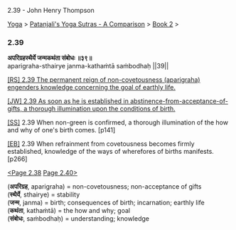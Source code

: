 2.39 - John Henry Thompson 

[Yoga](../../../yoga.md)‎ > ‎[Patanjali's Yoga Sutras - A Comparison](../../patanjani.md)‎ > ‎[Book 2](../book-2.md)‎ > ‎

### 2.39

**अपरिग्रहस्थैर्ये जन्मकथंता संबोधः ॥३९॥**  
aparigraha-sthairye janma-kathaṁtā saṁbodhaḥ ||39||  
  
  
[\[RS\] 2.39 The permanent reign of non-covetousness (aparigraha) engenders knowledge concerning the goal of earthly life.](http://www.ashtangayoga.info/philosophy/yoga-sutra-patanjali/chapter-2/item/aparigraha-sthairye-janma-kathanta-sanbodhah/)  
  
[\[JW\] 2.39 As soon as he is established in abstinence-from-acceptance-of-gifts, a thorough illumination upon the conditions of birth.](http://books.google.com/books?id=YzFImjtOxUwC&pg=PA187&ci=98%2C526%2C730%2C85&source=bookclip)  
  
[\[SS\]](http://www.amazon.com/Yoga-Sutras-Patanjali-Commentary-Satchidananda/dp/0932040381) 2.39 When non-green is confirmed, a thorough illumination of the how and why of one's birth comes. \[p141\]  
  
[\[EB\]](http://www.amazon.com/Yoga-Sutras-Patanjali-Translation-Commentary/dp/0865477361/ref=sr_1_1?ie=UTF8&s=books&qid=1250508322&sr=1-1) 2.39 When refrainment from covetousness becomes firmly established, knowledge of the ways of wherefores of births manifests. \[p266\]  
  
[<Page 2.38](238.md)  [Page 2.40>](240.md)  
  

(**अपरिग्रह**, aparigraha) = non-covetousness; non-acceptance of gifts  
(**स्थैर्ये**, sthairye) = stability  
(**जन्म**, janma) = birth; consequences of birth; incarnation; earthly life  
(**कथंता**, kathaṁtā) = the how and why; goal  
(**संबोधः**, saṁbodhaḥ) = understanding; knowledge

